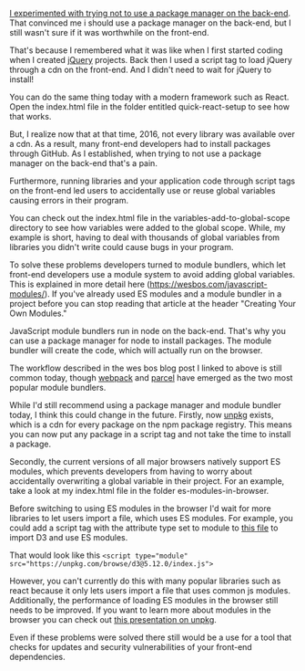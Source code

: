 [I experimented with trying not to use a package manager on the back-end](https://github.com/MattGoldwater/no-package-manager-backend-test). That convinced me i should use a package manager on the back-end, but I still wasn't sure if it was worthwhile on the front-end.

That's because I remembered what it was like when I first started coding when I created [jQuery](https://jquery.com/) projects. Back then I used a script tag to load jQuery  through a cdn on the front-end. And I didn't need to wait for jQuery to install! 

You can do the same thing today with a modern framework such as React. Open the index.html file in the folder entitled quick-react-setup to see how that works. 

But, I realize now that at that time, 2016, not every library was available over a cdn. As a result, many front-end developers had to install packages through GitHub. As I established, when trying to not use a package manager on the back-end that's a pain. 

Furthermore, running libraries and your application code through script tags on the front-end led users to accidentally use or reuse global variables causing errors in their program. 

You can check out the index.html file in the variables-add-to-global-scope directory to see how variables were added to the global scope. While, my example is short, having to deal with thousands of global variables from libraries you didn't write could cause bugs in your program. 

To solve these problems developers turned to module bundlers, which let front-end developers use a module system to avoid adding global variables. This is explained in more detail here (https://wesbos.com/javascript-modules/). If you've already used ES modules and a module bundler in a project before you can stop reading that article at the header "Creating Your Own Modules." 

JavaScript module bundlers run in node on the back-end. That's why you can use a package manager for node to install packages. The module bundler will create the code, which will actually run on the browser.

The workflow described in the wes bos blog post I linked to above is still common today, though [webpack](https://webpack.js.org/) and [parcel](https://parceljs.org/) have emerged as the two most popular module bundlers.

While I'd still recommend using a package manager and module bundler today, I think this could change in the future. Firstly, now [unpkg](https://unpkg.com/) exists, which is a cdn for every package on the npm package registry. This means you can now put any package in a script tag and not take the time to install a package. 

Secondly, the current versions of all major browsers natively support ES modules, which prevents developers from having to worry about accidentally overwriting a global variable in their project. For an example, take a look at my index.html file in the folder es-modules-in-browser. 

Before switching to using ES modules in the browser I'd wait for more libraries to let users import a file, which uses ES modules. For example, you could add a script tag with the attribute type set to module to [this file](https://unpkg.com/browse/d3@5.12.0/index.js) to import D3 and use ES modules.

That would look like this `<script type="module" src="https://unpkg.com/browse/d3@5.12.0/index.js">`

However, you can't currently do this with many popular libraries such as react because it only lets users import a file that uses common js modules. Additionally, the performance of loading ES modules in the browser still needs to be improved. If you want to learn more about modules in the browser you can check out [this presentation on unpkg](https://www.youtube.com/watch?v=2rhkgB8Cohc).

Even if these problems were solved there still would be a use for a tool that checks for updates and security vulnerabilities of your front-end dependencies.
